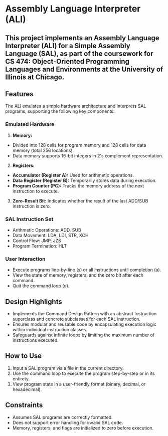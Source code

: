 # Assembly Language Interpreter (ALI)

## This project implements an Assembly Language Interpreter (ALI) for a Simple Assembly Language (SAL), as part of the coursework for CS 474: Object-Oriented Programming Languages and Environments at the University of Illinois at Chicago.

## Features

The ALI emulates a simple hardware architecture and interprets SAL programs, supporting the following key components:

### Emulated Hardware
1. **Memory:**
- Divided into 128 cells for program memory and 128 cells for data memory (total 256 locations).
- Data memory supports 16-bit integers in 2's complement representation.
2. **Registers:**
- **Accumulator (Register A):** Used for arithmetic operations.
- **Data Register (Register B):** Temporarily stores data during execution.
- **Program Counter (PC):** Tracks the memory address of the next instruction to execute. 
3. **Zero-Result Bit:** Indicates whether the result of the last ADD/SUB instruction is zero.

### SAL Instruction Set
* Arithmetic Operations: ADD, SUB
* Data Movement: LDA, LDI, STR, XCH
* Control Flow: JMP, JZS
* Program Termination: HLT

### User Interaction
* Execute programs line-by-line (s) or all instructions until completion (a).
* View the state of memory, registers, and the zero bit after each command.
* Quit the command loop (q).

## Design Highlights
* Implements the Command Design Pattern with an abstract Instruction superclass and concrete subclasses for each SAL instruction.
* Ensures modular and reusable code by encapsulating execution logic within individual instruction classes.
* Safeguards against infinite loops by limiting the maximum number of instructions executed.

## How to Use
1. Input a SAL program via a file in the current directory.
2. Use the command loop to execute the program step-by-step or in its entirety.
3. View program state in a user-friendly format (binary, decimal, or hexadecimal).

## Constraints
* Assumes SAL programs are correctly formatted.
* Does not support error handling for invalid SAL code.
* Memory, registers, and flags are initialized to zero before execution.